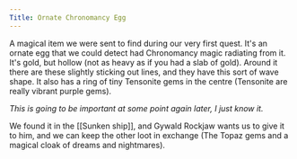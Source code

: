 ```yaml
---
Title: Ornate Chronomancy Egg
---
```

A magical item we were sent to find during our very first quest.
It's an ornate egg that we could detect had Chronomancy magic radiating from it.
It's gold, but hollow (not as heavy as if you had a slab of gold). Around it there are these slightly sticking out lines, and they have this sort of wave shape. It also has a ring of tiny Tensonite gems in the centre (Tensonite are really vibrant purple gems).

_This is going to be important at some point again later, I just know it._

We found it in the [[Sunken ship]], and Gywald Rockjaw wants us to give it to him, and we can keep the other loot in exchange (The Topaz gems and a magical cloak of dreams and nightmares).

